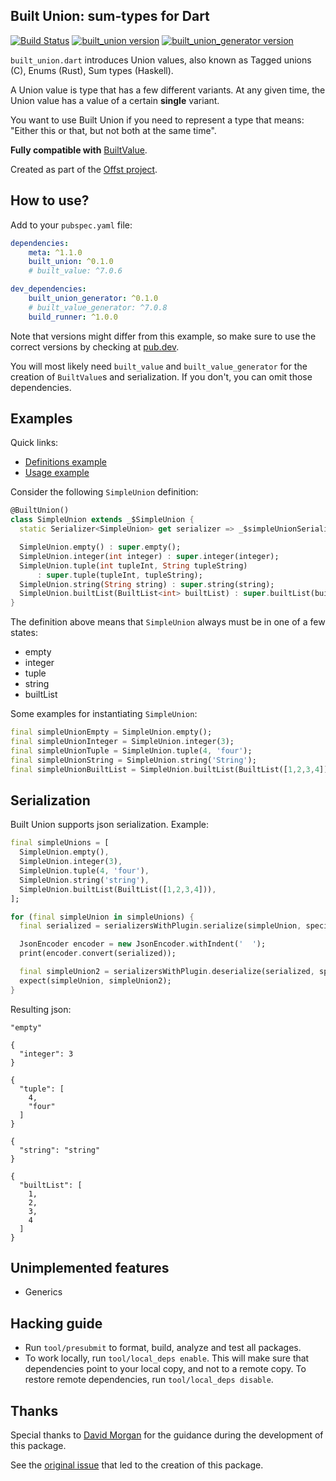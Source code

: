 ## Built Union: sum-types for Dart

[![Build Status](https://travis-ci.com/freedomlayer/built_union.dart.svg?branch=master)](https://travis-ci.com/freedomlayer/built_union.dart)
[![built_union version](https://img.shields.io/pub/v/built_union?label=built_union)](https://pub.dev/packages/built_union)
[![built_union_generator version](https://img.shields.io/pub/v/built_union_generator?label=built_union_generator)](https://pub.dev/packages/built_union_generator)

`built_union.dart` introduces Union values, also known as Tagged unions (C), Enums (Rust), Sum types (Haskell).

A Union value is type that has a few different variants.
At any given time, the Union value has a value of a certain **single** variant.

You want to use Built Union if you need to represent a type that means:
"Either this or that, but not both at the same time".

**Fully compatible with** [BuiltValue](https://github.com/google/built_value.dart).

Created as part of the [Offst project](https://www.offst.org).

## How to use?

Add to your `pubspec.yaml` file:

```yaml
dependencies:
    meta: ^1.1.0
    built_union: ^0.1.0
    # built_value: ^7.0.6

dev_dependencies:
    built_union_generator: ^0.1.0
    # built_value_generator: ^7.0.8 
    build_runner: ^1.0.0
```

Note that versions might differ from this example, so make sure to use the
correct versions by checking at [pub.dev](https://pub.dev/).

You will most likely need `built_value` and `built_value_generator` for the
creation of `BuiltValue`s and serialization. If you don't, you can omit those
dependencies.


## Examples

Quick links:
- [Definitions example](built_union_test/test/values.dart)
- [Usage example](built_union_test/test/values_test.dart)

Consider the following `SimpleUnion` definition:

```dart
@BuiltUnion()
class SimpleUnion extends _$SimpleUnion {
  static Serializer<SimpleUnion> get serializer => _$simpleUnionSerializer;

  SimpleUnion.empty() : super.empty();
  SimpleUnion.integer(int integer) : super.integer(integer);
  SimpleUnion.tuple(int tupleInt, String tupleString)
      : super.tuple(tupleInt, tupleString);
  SimpleUnion.string(String string) : super.string(string);
  SimpleUnion.builtList(BuiltList<int> builtList) : super.builtList(builtList);
}
```

The definition above means that `SimpleUnion` always must be in one of a few states:
- empty
- integer
- tuple
- string
- builtList


Some examples for instantiating `SimpleUnion`:

```dart
final simpleUnionEmpty = SimpleUnion.empty();
final simpleUnionInteger = SimpleUnion.integer(3);
final simpleUnionTuple = SimpleUnion.tuple(4, 'four');
final simpleUnionString = SimpleUnion.string('String');
final simpleUnionBuiltList = SimpleUnion.builtList(BuiltList([1,2,3,4]));
```

## Serialization

Built Union supports json serialization.
Example:

```dart
final simpleUnions = [
  SimpleUnion.empty(),
  SimpleUnion.integer(3),
  SimpleUnion.tuple(4, 'four'),
  SimpleUnion.string('string'),
  SimpleUnion.builtList(BuiltList([1,2,3,4])),
];

for (final simpleUnion in simpleUnions) {
  final serialized = serializersWithPlugin.serialize(simpleUnion, specifiedType: FullType(SimpleUnion));

  JsonEncoder encoder = new JsonEncoder.withIndent('  ');
  print(encoder.convert(serialized));

  final simpleUnion2 = serializersWithPlugin.deserialize(serialized, specifiedType: FullType(SimpleUnion));
  expect(simpleUnion, simpleUnion2);
}
```

Resulting json:

```
"empty"

{
  "integer": 3
}

{
  "tuple": [
    4,
    "four"
  ]
}

{
  "string": "string"
}

{
  "builtList": [
    1,
    2,
    3,
    4
  ]
}
```

## Unimplemented features

- Generics


## Hacking guide

- Run `tool/presubmit` to format, build, analyze and test all packages.
- To work locally, run `tool/local_deps enable`. This will make sure that
    dependencies point to your local copy, and not to a remote copy. To restore
    remote dependencies, run `tool/local_deps disable`.


## Thanks

Special thanks to [David Morgan](https://github.com/davidmorgan) for the
guidance during the development of this package. 

See the [original issue](https://github.com/google/built_value.dart/issues/395)
that led to the creation of this package.
